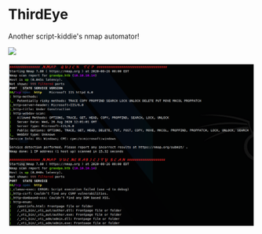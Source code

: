 # ThirdEye
Another script-kiddie's nmap automator!

<img width="700" src="https://media.giphy.com/media/SAU6ItiJP5Z0QbK38c/giphy.gif">
</p> 
<img width="700" src="https://github.com/v1nc3-source/ThirdEye/blob/master/screenshot.png?raw=true">
</p> 


